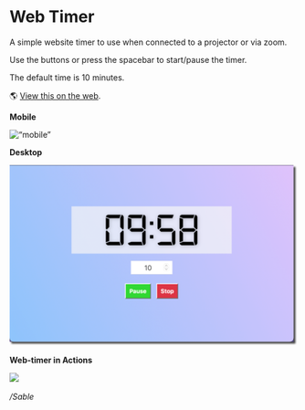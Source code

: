 # Web Timer

A simple website timer to use when connected to a projector or via zoom.

Use the buttons or press the spacebar to start/pause the timer.

The default time is 10 minutes.

🌎 [View this on the web](https://sc137.github.io/web-timer/).

**Mobile**

<img src=“assets/mobile.png” alt=“mobile” width=“250px”>

**Desktop**

![desktop](assets/web.png)

**Web-timer in Actions**

![](assets/web-timer.gif)

*/Sable*
